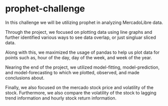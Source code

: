 # prophet-challenge

In this challenge we will be utilizing prophet in analyzing MercadoLibre data.

Through the project, we focused on plotting data using line graphs and further identified various ways to see data overlap, or just singluar sliced data. 

Along with this, we maximized the usage of pandas to help us plot data for points such as, hour of the day, day of the week, and week of the year.

Nearing the end of the project, we utilized model-fitting, model-prediction, and model-forecasting to which we plotted, observed, and made conclusions about.

Finally, we also focused on the mercado stock price and volatility of the stock. Furthermore, we also compare the volatility of the stock to lagging trend information and hourly stock return information.

